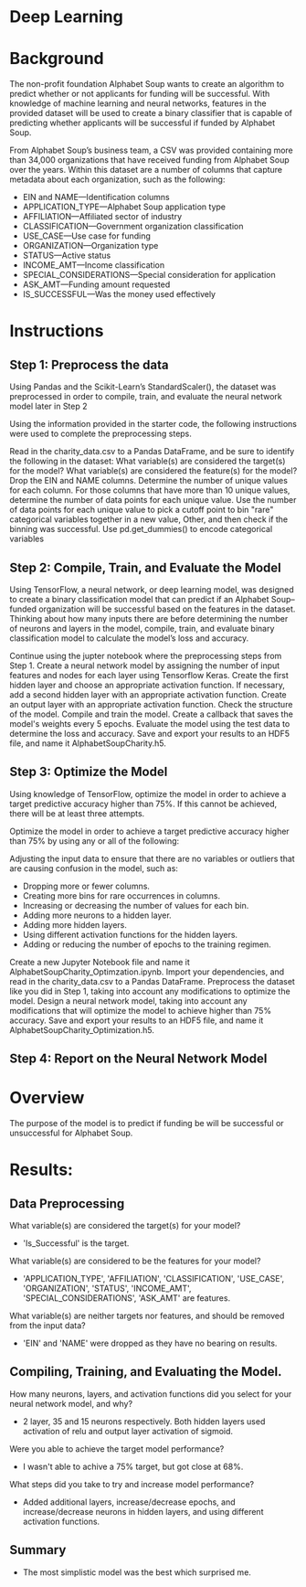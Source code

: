 # Deep Learning 

# Background
The non-profit foundation Alphabet Soup wants to create an algorithm to predict whether or not applicants for funding will be successful. With knowledge of machine learning and neural networks, features in the provided dataset will be used to create a binary classifier that is capable of predicting whether applicants will be successful if funded by Alphabet Soup.

From Alphabet Soup’s business team, a CSV was provided containing more than 34,000 organizations that have received funding from Alphabet Soup over the years. Within this dataset are a number of columns that capture metadata about each organization, such as the following:

 - EIN and NAME—Identification columns
 - APPLICATION_TYPE—Alphabet Soup application type
 - AFFILIATION—Affiliated sector of industry
 - CLASSIFICATION—Government organization classification
 - USE_CASE—Use case for funding
 - ORGANIZATION—Organization type
 - STATUS—Active status
 - INCOME_AMT—Income classification
 - SPECIAL_CONSIDERATIONS—Special consideration for application
 - ASK_AMT—Funding amount requested
 - IS_SUCCESSFUL—Was the money used effectively

# Instructions

## Step 1: Preprocess the data
Using Pandas and the Scikit-Learn’s StandardScaler(), the dataset was preprocessed in order to compile, train, and evaluate the neural network model later in Step 2

Using the information provided in the starter code, the following instructions were used to complete the preprocessing steps.

Read in the charity_data.csv to a Pandas DataFrame, and be sure to identify the following in the dataset:
What variable(s) are considered the target(s) for the model?
What variable(s) are considered the feature(s) for the model?
Drop the EIN and NAME columns.
Determine the number of unique values for each column.
For those columns that have more than 10 unique values, determine the number of data points for each unique value.
Use the number of data points for each unique value to pick a cutoff point to bin "rare" categorical variables together in a new value, Other, and then check if the binning was successful.
Use pd.get_dummies() to encode categorical variables

## Step 2: Compile, Train, and Evaluate the Model
Using TensorFlow, a neural network, or deep learning model, was designed to create a binary classification model that can predict if an Alphabet Soup–funded organization will be successful based on the features in the dataset. Thinking about how many inputs there are before determining the number of neurons and layers in the model, compile, train, and evaluate binary classification model to calculate the model’s loss and accuracy.

Continue using the jupter notebook where the preprocessing steps from Step 1.
Create a neural network model by assigning the number of input features and nodes for each layer using Tensorflow Keras.
Create the first hidden layer and choose an appropriate activation function.
If necessary, add a second hidden layer with an appropriate activation function.
Create an output layer with an appropriate activation function.
Check the structure of the model.
Compile and train the model.
Create a callback that saves the model's weights every 5 epochs.
Evaluate the model using the test data to determine the loss and accuracy.
Save and export your results to an HDF5 file, and name it AlphabetSoupCharity.h5.

## Step 3: Optimize the Model
Using knowledge of TensorFlow, optimize the model in order to achieve a target predictive accuracy higher than 75%. If this cannot be achieved, there will be at least three attempts.

Optimize the model in order to achieve a target predictive accuracy higher than 75% by using any or all of the following:

Adjusting the input data to ensure that there are no variables or outliers that are causing confusion in the model, such as:
 - Dropping more or fewer columns.
 - Creating more bins for rare occurrences in columns.
 - Increasing or decreasing the number of values for each bin.
 - Adding more neurons to a hidden layer.
 - Adding more hidden layers.
 - Using different activation functions for the hidden layers.
 - Adding or reducing the number of epochs to the training regimen.

Create a new Jupyter Notebook file and name it AlphabetSoupCharity_Optimzation.ipynb.
Import your dependencies, and read in the charity_data.csv to a Pandas DataFrame.
Preprocess the dataset like you did in Step 1, taking into account any modifications to optimize the model.
Design a neural network model, taking into account any modifications that will optimize the model to achieve higher than 75% accuracy.
Save and export your results to an HDF5 file, and name it AlphabetSoupCharity_Optimization.h5.

## Step 4: Report on the Neural Network Model

# Overview
The purpose of the model is to predict if funding be will be successful or unsuccessful for Alphabet Soup.  

# Results:

## Data Preprocessing
What variable(s) are considered the target(s) for your model? 
 - 'Is_Successful' is the target.
 
What variable(s) are considered to be the features for your model? 
 - 'APPLICATION_TYPE', 'AFFILIATION', 'CLASSIFICATION', 'USE_CASE', 'ORGANIZATION', 'STATUS', 'INCOME_AMT', 'SPECIAL_CONSIDERATIONS', 'ASK_AMT' are features.

What variable(s) are neither targets nor features, and should be removed from the input data? 
- 'EIN' and 'NAME' were dropped as they have no bearing on results.

## Compiling, Training, and Evaluating the Model. 

How many neurons, layers, and activation functions did you select for your neural network model, and why?
 - 2 layer, 35 and 15 neurons respectively. Both hidden layers used activation of relu and output layer activation of sigmoid.

Were you able to achieve the target model performance?
 - I wasn't able to achive a 75% target, but got close at 68%.

What steps did you take to try and increase model performance?
 - Added additional layers, increase/decrease epochs, and increase/decrease neurons in hidden layers, and using different activation functions.

## Summary 
 - The most simplistic model was the best which surprised me.
